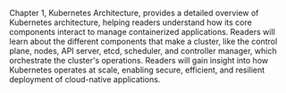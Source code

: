 Chapter 1, Kubernetes Architecture, provides a detailed overview of Kubernetes architecture, helping readers understand how its core components interact to manage containerized applications. Readers will learn about the different components that make a cluster, like the control plane, nodes, API server, etcd, scheduler, and controller manager, which orchestrate the cluster's operations. Readers will gain insight into how Kubernetes operates at scale, enabling secure, efficient, and resilient deployment of cloud-native applications.